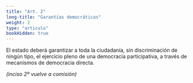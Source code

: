 ```yaml
---
title: "Art. 2"
long-title: "Garantías democráticas"
weight: 2
type: "articulo"
bookHidden: true
---
```

El estado deberá garantizar a toda la ciudadanía, sin discriminación de ningún tipo, el ejercicio pleno de una democracia participativa, a través de mecanismos de democracia directa.

*(inciso 2º vuelve a comisión)*